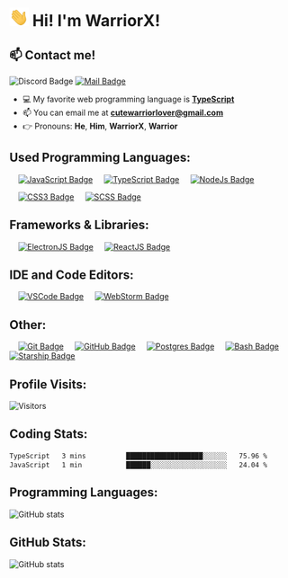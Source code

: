 # <img src="./assets/gifs/waving-hand.gif" width="34px"> Hi! I'm WarriorX!

## :mailbox: Contact me!

![Discord Badge](https://img.shields.io/badge/Discord-WarriorX%236792-blue) [![Mail Badge](https://img.shields.io/badge/-Cutewarriorlover-c0392b?logo=gmail&logoColor=white&labelColor=c0392)](mailto:cutewarriorlover@gmail.com)

- :computer: My favorite web programming language is [**TypeScript**](http://typescriptlang.org)
- :mailbox: You can email me at [**cutewarriorlover@gmail.com**](mailto:cutewarriorlover@gmail.com)
- :point_right: Pronouns: **He**, **Him**, **WarriorX**, **Warrior**

## Used Programming Languages:

&nbsp;&nbsp;&nbsp;&nbsp;[![JavaScript Badge](https://img.shields.io/badge/-JavaScript-F0DB4F?style=for-the-badge&logo=JavaScript&labelColor=black)](https://www.ecma-international.org/)
&nbsp;&nbsp;&nbsp;&nbsp;[![TypeScript Badge](https://img.shields.io/badge/-Typescript-007acc?style=for-the-badge&labelColor=black&logo=typescript&logoColor=007acc)](https://www.typescriptlang.org/)
&nbsp;&nbsp;&nbsp;&nbsp;[![NodeJs Badge](https://img.shields.io/badge/-Nodejs-3C873A?style=for-the-badge&labelColor=black&logo=node.js&logoColor=3C873A)](https://nodejs.org)

&nbsp;&nbsp;&nbsp;&nbsp;[![CSS3 Badge](https://img.shields.io/badge/-CSS3-1572B6?style=for-the-badge&labelColor=black&logo=css3&logoColor=3C873A)](https://www.w3.org/Style/CSS/Overview.en.html)
&nbsp;&nbsp;&nbsp;&nbsp;[![SCSS Badge](https://img.shields.io/badge/-SCSS-CC6699?style=for-the-badge&labelColor=black&logo=sass&logoColor=3C873A)](https://sass-lang.com)

## Frameworks & Libraries:
&nbsp;&nbsp;&nbsp;&nbsp;[![ElectronJS Badge](https://img.shields.io/badge/-ElectronJS-%2347848F?style=for-the-badge&logo=Electron&labelColor=black)](http://electronjs.org/)
&nbsp;&nbsp;&nbsp;&nbsp;[![ReactJS Badge](https://img.shields.io/badge/-ReactJS-%2361DAFB?style=for-the-badge&logo=React&labelColor=black)](http://reactjs.org/)

## IDE and Code Editors:
&nbsp;&nbsp;&nbsp;&nbsp;[![VSCode Badge](https://img.shields.io/badge/-Visual%20Studio%20Code-%23007ACC?style=for-the-badge&logo=visual-studio-code&labelColor=black)](https://code.visualstudio.com/)
&nbsp;&nbsp;&nbsp;&nbsp;[![WebStorm Badge](https://img.shields.io/badge/-WebStorm-black?style=for-the-badge&logo=WebStorm&labelColor=black)](https://www.jetbrains.com/webstorm/)

## Other:
&nbsp;&nbsp;&nbsp;&nbsp;[![Git Badge](https://img.shields.io/badge/-Git-F05032?style=for-the-badge&logo=Git&labelColor=black)](http://git-scm.com/)
&nbsp;&nbsp;&nbsp;&nbsp;[![GitHub Badge](https://img.shields.io/badge/-GitHub-181717?style=for-the-badge&logo=GitHub&labelColor=black)](https://github.com/)
&nbsp;&nbsp;&nbsp;&nbsp;[![Postgres Badge](https://img.shields.io/badge/-PostGreSQL-4169E1?style=for-the-badge&logo=PostgreSQL&labelColor=black)](https://www.postgresql.org/)
&nbsp;&nbsp;&nbsp;&nbsp;[![Bash Badge](https://img.shields.io/badge/-Bash-%234EAA25?style=for-the-badge&logo=GNU-Bash&labelColor=black)](https://www.p/)
&nbsp;&nbsp;&nbsp;&nbsp;[![Starship Badge](https://img.shields.io/badge/-Starship-%23DD0B78?style=for-the-badge&logo=Starship&labelColor=black)](https://starship.rs/)

## Profile Visits:
![Visitors](https://visitor-badge.glitch.me/badge?page_id=Warrior-X.Warrior-X)

## Coding Stats:
<!--START_SECTION:waka-->
```text
TypeScript   3 mins          ███████████████████░░░░░░   75.96 % 
JavaScript   1 min           ██████░░░░░░░░░░░░░░░░░░░   24.04 % 
```
<!--END_SECTION:waka-->

## Programming Languages:

![GitHub stats](https://github-readme-stats.vercel.app/api/top-langs?username=Warrior-X)

## GitHub Stats:
![GitHub stats](https://github-readme-stats.vercel.app/api?username=Warrior-X&show_icons=true&theme=tokyonight)
